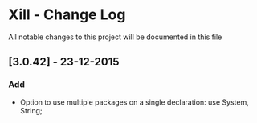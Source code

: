 # Xill - Change Log
All notable changes to this project will be documented in this file

## [3.0.42] - 23-12-2015
### Add
 - Option to use multiple packages on a single declaration: use System, String;